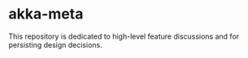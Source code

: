 # akka-meta
This repository is dedicated to high-level feature discussions and for persisting design decisions.

